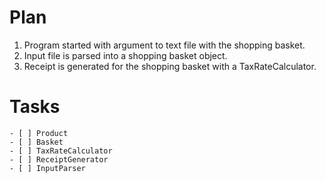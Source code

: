 # Plan
1. Program started with argument to text file with the shopping basket.
2. Input file is parsed into a shopping basket object.
3. Receipt is generated for the shopping basket with a TaxRateCalculator.

# Tasks
    - [ ] Product
    - [ ] Basket
    - [ ] TaxRateCalculator
    - [ ] ReceiptGenerator
    - [ ] InputParser
    
